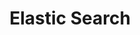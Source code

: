 ---
# GLOBAL 
layout: technology
page_type: technology
title: Elastic Search
published: true
links_visible: false

#SEO
seo_title:  SEO Elastic Search
seo_description: |-
  META Elastic Search
main_keywords:
  - Elastic Search

#HREFLANGS
display_hreflangs: false
hreflangs:

#MENU 
top_line:
  menu_title: Elastic Search
  cta_title:

#SETTINGS
show_contact_in_footer: true

#TECHNOLOGY layout
logo: /uploads/elasticsearch.svg
intro: 
  title: Elastic Search
  content: |-
    Technologia niezwykle skuteczna podczas przeszukiwania i przetwarzania dużej ilości danych - wpływająca na doświadczenia i zadowolenie użytkowników aplikacji.
header:
  title:
  intro: |-
    
  main_photo:
---